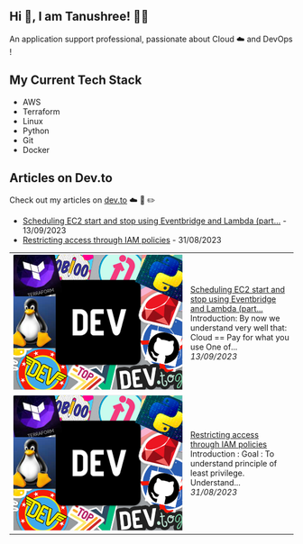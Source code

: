 ## Hi 👋, I am Tanushree! :woman_technologist:
An application support professional, passionate about Cloud :cloud: and DevOps !

## My Current Tech Stack
- AWS
- Terraform
- Linux
- Python
- Git
- Docker


## Articles on Dev.to

Check out my articles on [dev.to](https://dev.to/tanushree_aggarwal) :cloud: :open_book: :pencil2:

- [Scheduling EC2 start and stop using Eventbridge and Lambda (part...](https://dev.to/aws-builders/scheduling-ec2-start-and-stop-using-eventbridge-and-lambda-part-1-of-2-30he) - 13/09/2023
- [Restricting access through IAM policies](https://dev.to/aws-builders/restricting-access-through-iam-policies-3p0o) - 31/08/2023

<table>
        <tr>
            <td width="300px"><img src="data/images/default-thumbnail.png" alt="thumbnail"></td>
            <td>
                <a href="https://dev.to/aws-builders/scheduling-ec2-start-and-stop-using-eventbridge-and-lambda-part-1-of-2-30he">Scheduling EC2 start and stop using Eventbridge and Lambda (part...</a>
                <div>Introduction:   By now we understand very well that: Cloud == Pay for what you use One of...</div>
                <div><i>13/09/2023</i></div>
            </td>
        </tr>
        <tr>
            <td width="300px"><img src="data/images/default-thumbnail.png" alt="thumbnail"></td>
            <td>
                <a href="https://dev.to/aws-builders/restricting-access-through-iam-policies-3p0o">Restricting access through IAM policies</a>
                <div>Introduction :            Goal :    To understand principle of least privilege.  Understand...</div>
                <div><i>31/08/2023</i></div>
            </td>
        </tr>
</table>
